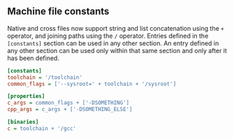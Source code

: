 ## Machine file constants

Native and cross files now support string and list concatenation using the `+`
operator, and joining paths using the `/` operator.
Entries defined in the `[constants]` section can be used in any other section.
An entry defined in any other section can be used only within that same section and only
after it has been defined.

```ini
[constants]
toolchain = '/toolchain'
common_flags = ['--sysroot=' + toolchain + '/sysroot']

[properties]
c_args = common_flags + ['-DSOMETHING']
cpp_args = c_args + ['-DSOMETHING_ELSE']

[binaries]
c = toolchain + '/gcc'
```
